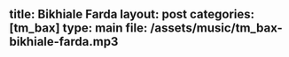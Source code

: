 title: Bikhiale Farda
layout: post
categories: [tm_bax]
type: main
file: /assets/music/tm_bax-bikhiale-farda.mp3
---